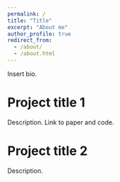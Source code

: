 ```yaml
---
permalink: /
title: "Title"
excerpt: "About me"
author_profile: true
redirect_from: 
  - /about/
  - /about.html
---
```


Insert bio.

Project title 1
======
Description. Link to paper and code.


Project title 2
======
Description.



